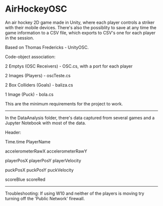 # AirHockeyOSC

An air hockey 2D game made in Unity, where each player controls a striker with their mobile devices. 
There's also the possiblity to save at any time the game information to a CSV file, which exports to CSV's one for each player in the session.

Based on Thomas Fredericks - UnityOSC.

Code-object association:

2 Emptys (OSC Receivers)            - OSC.cs, with a port for each player

2 Images (Players)                  - oscTeste.cs

2 Box Colliders (Goals)             - baliza.cs

1 Image (Puck)                      - bola.cs

This are the minimum requirements for the project to work. 

----------------------------------------------------------------------------------------------------

In the DataAnalysis folder, there's data captured from several games and a Jupyter Notebook with most of the data.

Header:

Time.time
PlayerName

accelerometerRawX
accelerometerRawY

playerPosX
playerPosY
playerVelocity

puckPosX
puckPosY
puckVelocity

scoreBlue
scoreRed

----------------------------------------------------------------------------------------------------

Troubleshooting: If using W10 and neither of the players is moving try turning off the 'Public Network' firewall.
